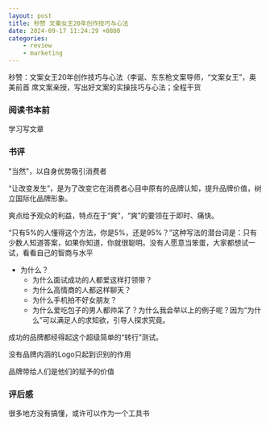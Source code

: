 ```yaml
---
layout: post
title: 秒赞 文案女王20年创作技巧与心法
date: 2024-09-17 11:24:29 +0800
categories:
    - review
    - marketing
---
```


秒赞：文案女王20年创作技巧与心法（李诞、东东枪文案导师，“文案女王”，奥美前首 席文案亲授，写出好文案的实操技巧与心法；全程干货

### 阅读书本前

学习写文章

### 书评

<!-- #### 视频文案 -->

"当然"，以自身优势吸引消费者

“让改变发生”，是为了改变它在消费者心目中原有的品牌认知，提升品牌价值，树立国际化品牌形象。

爽点给予观众的利益，特点在于“爽”，“爽”的要领在于即时、痛快。

“只有5%的人懂得这个方法，你是5%，还是95%？”这种写法的潜台词是：只有少数人知道答案，如果你知道，你就很聪明。没有人愿意当笨蛋，大家都想试一试，看看自己的智商与水平

- 为什么？
    - 为什么面试成功的人都爱这样打领带？
    - 为什么高情商的人都这样聊天？
    - 为什么手机拍不好女朋友？
    - 为什么爱吃包子的男人都帅呆了？为什么我会举以上的例子呢？因为“为什么”可以满足人的求知欲，引导人探求究竟。

<!-- 
#### 社交媒体文案

#### 海报文案

#### 电商文案

#### 品牌文案 -->

成功的品牌都经得起这个超级简单的“转行”测试。

没有品牌内涵的Logo只起到识别的作用

品牌带给人们是他们的赋予的价值

### 评后感

很多地方没有搞懂，或许可以作为一个工具书